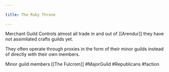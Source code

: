 --- 
title: The Ruby Throne 
---
Merchant Guild
Controls almost all trade in and out of [[Arendur]]
they have not assimilated crafts guilds yet.

They often operate through proxies in the form of their minor guilds instead of directly with their own members.

Minor guild members
[[The Fulcrom]]
#MajorGuild 
#Republicans
#faction 
